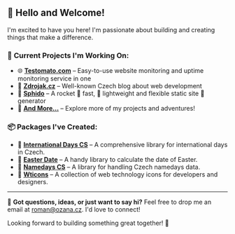## 👋 Hello and Welcome!

I'm excited to have you here! I'm passionate about building and creating things that make a difference.

### 🔭 **Current Projects I'm Working On:**

- 🌐 [**Testomato.com**](https://www.testomato.com/) – Easy-to-use website monitoring and uptime monitoring service in one
- 📰 [**Zdrojak.cz**](https://www.zdrojak.cz/) – Well-known Czech blog about web development
- 🚀 [**Sphido**](https://sphido.cz/) – A rocket 🚀 fast, ️💭 lightweight and flexible static site 🤖 generator
- 📂 [**And More...**](https://ozana.cz) – Explore more of my projects and adventures!

### 📦 **Packages I've Created:**

- 📅 [**International Days CS**](https://github.com/OzzyCzech/international-days-cs) – A comprehensive library for international days in Czech.
- 📅 [**Easter Date**](https://github.com/OzzyCzech/easter-date) – A handy library to calculate the date of Easter.
- 🎉 [**Namedays CS**](https://github.com/OzzyCzech/namedays-cs) – A library for handling Czech namedays data.
- 🎨 [**Wticons**](https://github.com/OzzyCzech/wticons) – A collection of web technology icons for developers and designers.

---

💬 **Got questions, ideas, or just want to say hi?** Feel free to drop me an email at [roman@ozana.cz](mailto:roman@ozana.cz). I'd love to connect!

Looking forward to building something great together! 🚀
